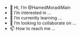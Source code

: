 - 👋 Hi, I’m @HamedMoradiMain
- 👀 I’m interested in ...
- 🌱 I’m currently learning ...
- 💞️ I’m looking to collaborate on ...
- 📫 How to reach me ...

<!---
HamedMoradiMain/HamedMoradiMain is a ✨ special ✨ repository because its `README.md` (this file) appears on your GitHub profile.
You can click the Preview link to take a look at your changes.
--->
